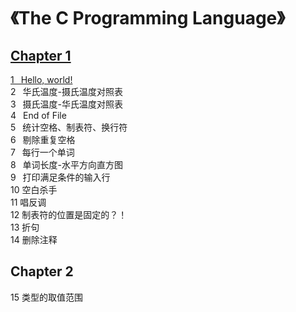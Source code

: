 # 《The C Programming Language》
## [Chapter 1](https://github.com/PokerKight/Peck/tree/master/practice/Chapter%201)
[1 &ensp;Hello, world!](https://github.com/PokerKight/Peck/blob/master/practice/Chapter%201/1.c)<br/>
2 &ensp;华氏温度-摄氏温度对照表<br/>
3 &ensp;摄氏温度-华氏温度对照表<br/>
4 &ensp;End of File<br/>
5 &ensp;统计空格、制表符、换行符<br/>
6 &ensp;剔除重复空格<br/>
7 &ensp;每行一个单词<br/>
8 &ensp;单词长度-水平方向直方图<br/>
9 &ensp;打印满足条件的输入行<br/>
10 空白杀手<br/>
11 唱反调<br/>
12 制表符的位置是固定的？！<br/>
13 折句<br/>
14 删除注释<br/>
## Chapter 2
15 类型的取值范围<br/>
